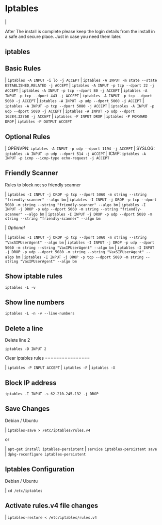 # Iptables

| 

After The install is complete please keep the login details from the
install in a safe and secure place. Just in case you need them later.

## iptables

## Basic Rules

| `iptables -A INPUT -i lo -j ACCEPT`
| `iptables -A INPUT -m state --state ESTABLISHED,RELATED -j ACCEPT`
| `iptables -A INPUT -p tcp --dport 22 -j ACCEPT`
| `iptables -A INPUT -p tcp --dport 80 -j ACCEPT`
| `iptables -A INPUT -p tcp --dport 443 -j ACCEPT`
| `iptables -A INPUT -p tcp --dport 5060 -j ACCEPT`
| `iptables -A INPUT -p udp --dport 5060 -j ACCEPT`
| `iptables -A INPUT -p tcp --dport 5080 -j ACCEPT`
| `iptables -A INPUT -p udp --dport 5080 -j ACCEPT`
| `iptables -A INPUT -p udp --dport 16384:32768 -j ACCEPT`
| `iptables -P INPUT DROP`
| `iptables -P FORWARD DROP`
| `iptables -P OUTPUT ACCEPT`

## Optional Rules

| OPENVPN: `iptables -A INPUT -p udp --dport 1194 -j ACCEPT`
| SYSLOG: `iptables -A INPUT -p udp --dport 514 -j ACCEPT`
| ICMP: `iptables -A INPUT -p icmp --icmp-type echo-request -j ACCEPT`

## Friendly Scanner

Rules to block not so friendly scanner

| `iptables -I INPUT -j DROP -p tcp --dport 5060 -m string --string "friendly-scanner" --algo bm`
| `iptables -I INPUT -j DROP -p tcp --dport 5080 -m string --string "friendly-scanner" --algo bm`
| `iptables -I INPUT -j DROP -p udp --dport 5060 -m string --string "friendly-scanner" --algo bm`
| `iptables -I INPUT -j DROP -p udp --dport 5080 -m string --string "friendly-scanner" --algo bm`

| *Optional*

| `iptables -I INPUT -j DROP -p tcp --dport 5060 -m string --string "VaxSIPUserAgent" --algo bm`
| `iptables -I INPUT -j DROP -p udp --dport 5060 -m string --string "VaxIPUserAgent" --algo bm`
| `iptables -I INPUT -j DROP -p udp --dport 5080 -m string --string "VaxSIPUserAgent" --algo bm`
| `iptables -I INPUT -j DROP -p tcp --dport 5080 -m string --string "VaxIPUserAgent" --algo bm`

## Show iptable rules

`iptables -L -v`

## Show line numbers

`iptables -L -n -v --line-numbers`

## Delete a line

Delete line 2

`iptables -D INPUT 2`

Clear iptables rules ================

| `iptables -P INPUT ACCEPT`
| `iptables -F`
| `iptables -X`

## Block IP address

`iptables -I INPUT -s 62.210.245.132 -j DROP`

## Save Changes

Debian / Ubuntu

| `iptables-save > /etc/iptables/rules.v4`

or

| `apt-get install iptables-persistent`
| `service iptables-persistent save`
| `dpkg-reconfigure iptables-persistent`

## Iptables Configuration

Debian / Ubuntu

| `cd /etc/iptables`

## Activate rules.v4 file changes

| `iptables-restore < /etc/iptables/rules.v4`

